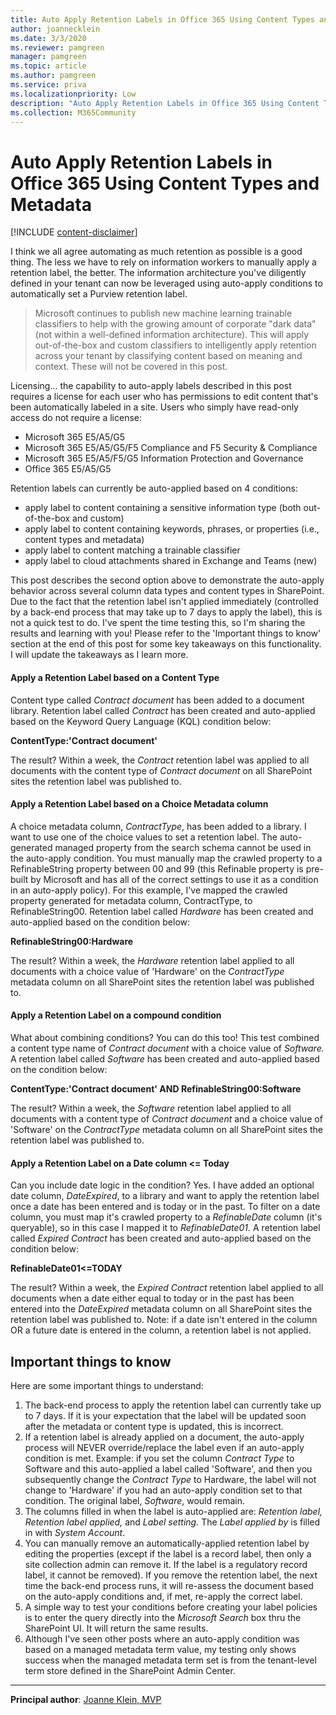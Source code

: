 ```yaml
---
title: Auto Apply Retention Labels in Office 365 Using Content Types and Metadata
author: joannecklein
ms.date: 3/3/2020
ms.reviewer: pamgreen
manager: pamgreen
ms.topic: article
ms.author: pamgreen
ms.service: priva
ms.localizationpriority: Low
description: "Auto Apply Retention Labels in Office 365 Using Content Types and Metadata"
ms.collection: M365Community
---
```

# Auto Apply Retention Labels in Office 365 Using Content Types and Metadata

[!INCLUDE [content-disclaimer](includes/content-disclaimer.md)]

I think we all agree automating as much retention as possible is a good thing. The less we have to rely on information workers to manually apply a retention label, the better. The information architecture you've diligently defined in your tenant can now be leveraged using auto-apply conditions to automatically set a Purview retention label.

> Microsoft continues to publish new machine learning trainable classifiers to help with the growing amount of corporate "dark data" (not within a well-defined information architecture). This will apply out-of-the-box and custom classifiers to intelligently apply retention across your tenant by classifying content based on meaning and context. These will not be covered in this post.

Licensing... the capability to auto-apply labels described in this post requires a license for each user who has permissions to edit content that's been automatically labeled in a site. Users who simply have read-only access do not require a license: 
* Microsoft 365 E5/A5/G5
* Microsoft 365 E5/A5/G5/F5 Compliance and F5 Security & Compliance
* Microsoft 365 E5/A5/F5/G5 Information Protection and Governance
* Office 365 E5/A5/G5

Retention labels can currently be auto-applied based on 4 conditions:

* apply label to content containing a sensitive information type (both out-of-the-box and custom)
* apply label to content containing keywords, phrases, or properties (i.e., content types and metadata)
* apply label to content matching a trainable classifier
* apply label to cloud attachments shared in Exchange and Teams (new)

This post describes the second option above to demonstrate the auto-apply behavior across several column data types and content types in SharePoint. Due to the fact that the retention label isn't applied immediately (controlled by a back-end process that may take up to 7 days to apply the label), this is not a quick test to do. I've spent the time testing this, so I'm sharing the results and learning with you! Please refer to the 'Important things to know' section at the end of this post for some key takeaways on this functionality. I will update the takeaways as I learn more.

#### Apply a Retention Label based on a Content Type

Content type called _Contract document_ has been added to a document library. Retention label called _Contract_ has been created and auto-applied based on the Keyword Query Language (KQL) condition below:

**ContentType:'Contract document'**

The result? Within a week, the _Contract_ retention label was applied to all documents with the content type of _Contract document_ on all SharePoint sites the retention label was published to.

#### Apply a Retention Label based on a Choice Metadata column

A choice metadata column, _ContractType_, has been added to a library. I want to use one of the choice values to set a retention label. The auto-generated managed property from the search schema cannot be used in the auto-apply condition. You must manually map the crawled property to a RefinableString property between 00 and 99 (this Refinable property is pre-built by Microsoft and has all of the correct settings to use it as a condition in an auto-apply policy). For this example, I've mapped the crawled property generated for metadata column, ContractType, to RefinableString00. Retention label called _Hardware_ has been created and auto-applied based on the condition below:

**RefinableString00:Hardware**

The result? Within a week, the _Hardware_ retention label applied to all documents with a choice value of 'Hardware' on the _ContractType_ metadata column on all SharePoint sites the retention label was published to.

#### Apply a Retention Label on a compound condition

What about combining conditions? You can do this too! This test combined a content type name of _Contract document_ with a choice value of _Software._ A retention label called _Software_ has been created and auto-applied based on the condition below:

**ContentType:'Contract document' AND RefinableString00:Software**

The result? Within a week, the _Software_ retention label applied to all documents with a content type of _Contract document_ and a choice value of 'Software' on the _ContractType_ metadata column on all SharePoint sites the retention label was published to.

#### Apply a Retention Label on a Date column <= Today

Can you include date logic in the condition? Yes. I have added an optional date column, _DateExpired_, to a library and want to apply the retention label once a date has been entered and is today or in the past. To filter on a date column, you must map it's crawled property to a _RefinableDate_ column (it's queryable), so in this case I mapped it to _RefinableDate01._ A retention label called _Expired Contract_ has been created and auto-applied based on the condition below:

**RefinableDate01<=TODAY**

The result? Within a week, the _Expired Contract_ retention label applied to all documents when a date either equal to today or in the past has been entered into the _DateExpired_ metadata column on all SharePoint sites the retention label was published to. Note: if a date isn't entered in the column OR a future date is entered in the column, a retention label is not applied.

## Important things to know

Here are some important things to understand:

1. The back-end process to apply the retention label can currently take up to 7 days. If it is your expectation that the label will be updated soon after the metadata or content type is updated, this is incorrect.
2. If a retention label is already applied on a document, the auto-apply process will NEVER override/replace the label even if an auto-apply condition is met. Example: if you set the column _Contract Type_ to Software and this auto-applied a label called 'Software', and then you subsequently change the _Contract Type_ to Hardware, the label will not change to 'Hardware' if you had an auto-apply condition set to that condition. The original label, _Software_, would remain.
3. The columns filled in when the label is auto-applied are: _Retention label, Retention label applied,_ and _Label setting._ The _Label applied by_ is filled in with _System Account_.
4. You can manually remove an automatically-applied retention label by editing the properties (except if the label is a record label, then only a site collection admin can remove it. If the label is a regulatory record label, it cannot be removed). If you remove the retention label, the next time the back-end process runs, it will re-assess the document based on the auto-apply conditions and, if met, re-apply the correct label.
5. A simple way to test your conditions before creating your label policies is to enter the query directly into the _Microsoft Search_ box thru the SharePoint UI. It will return the same results.
6. Although I've seen other posts where an auto-apply condition was based on a managed metadata term value, my testing only shows success when the managed metadata term set is from the tenant-level term store defined in the SharePoint Admin Center.

---

**Principal author**: [Joanne Klein, MVP](https://www.linkedin.com/in/joannecklein)
